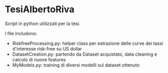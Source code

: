 # TesiAlbertoRiva

Script in python utilizzati per la tesi.

I file includono:
* RiskfreeProcessing.py: helper class per estrazione delle curve dei tassi d'interesse risk-free su US dollar
* DatasetCreation.py: partendo da Dataset acquistato, data cleaning e calcolo di nuove features
* MyModels.py: training di diversi modelli sul dataset ottenuto

